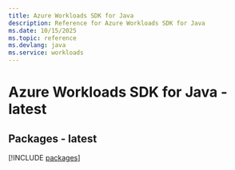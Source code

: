 ```yaml
---
title: Azure Workloads SDK for Java
description: Reference for Azure Workloads SDK for Java
ms.date: 10/15/2025
ms.topic: reference
ms.devlang: java
ms.service: workloads
---
```

# Azure Workloads SDK for Java - latest
## Packages - latest
[!INCLUDE [packages](workloads-index.md)]